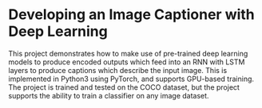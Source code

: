 # Developing an Image Captioner with Deep Learning
This project demonstrates how to make use of pre-trained deep learning models to produce encoded outputs which feed into an RNN with LSTM layers to produce captions which describe the input image. This is implemented in Python3 using PyTorch, and supports GPU-based training. The project is trained and tested on the COCO dataset, but the project supports the ability to train a classifier on any image dataset.